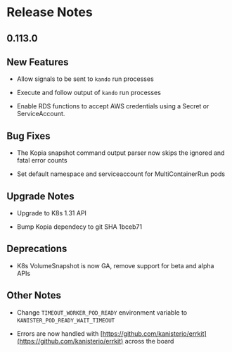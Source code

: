 # Release Notes

## 0.113.0

## New Features

<!-- releasenotes/notes/pre-release-0.113.0-6e4df1d2b04b3ca7.yaml @ None -->
* Allow signals to be sent to `kando` run processes

<!-- releasenotes/notes/pre-release-0.113.0-6e4df1d2b04b3ca7.yaml @ None -->
* Execute and follow output of `kando` run processes

<!-- releasenotes/notes/rds-credentials-1fa9817a21a2d80a.yaml @ b'c4534cdbb7167c6f854c4d7915dd22483f9486f9' -->
* Enable RDS functions to accept AWS credentials using a Secret or ServiceAccount.

## Bug Fixes

<!-- releasenotes/notes/pre-release-0.113.0-6e4df1d2b04b3ca7.yaml @ None -->
* The Kopia snapshot command output parser now skips the ignored and fatal error counts

<!-- releasenotes/notes/pre-release-0.113.0-6e4df1d2b04b3ca7.yaml @ None -->
* Set default namespace and serviceaccount for MultiContainerRun pods

## Upgrade Notes

<!-- releasenotes/notes/pre-release-0.113.0-6e4df1d2b04b3ca7.yaml @ None -->
* Upgrade to K8s 1.31 API

<!-- releasenotes/notes/pre-release-0.113.0-6e4df1d2b04b3ca7.yaml @ None -->
* Bump Kopia dependecy to git SHA 1bceb71

## Deprecations

<!-- releasenotes/notes/pre-release-0.113.0-6e4df1d2b04b3ca7.yaml @ None -->
* K8s VolumeSnapshot is now GA, remove support for beta and alpha APIs

## Other Notes

<!-- releasenotes/notes/pre-release-0.113.0-6e4df1d2b04b3ca7.yaml @ None -->
* Change `TIMEOUT_WORKER_POD_READY` environment variable to `KANISTER_POD_READY_WAIT_TIMEOUT`

<!-- releasenotes/notes/pre-release-0.113.0-6e4df1d2b04b3ca7.yaml @ None -->
* Errors are now handled with [https://github.com/kanisterio/errkit](https://github.com/kanisterio/errkit) across the board
